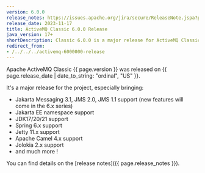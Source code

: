 ```yaml
---
version: 6.0.0
release_notes: https://issues.apache.org/jira/secure/ReleaseNote.jspa?projectId=12311210&version=12352570
release_date: 2023-11-17
title: ActiveMQ Classic 6.0.0 Release
java_version: 17+
shortDescription: Classic 6.0.0 is a major release for ActiveMQ Classic, starting the 6.x series.
redirect_from:
- /../../../activemq-6000000-release
---
```

Apache ActiveMQ Classic {{ page.version }} was released on {{ page.release_date | date_to_string: "ordinal", "US" }}.

It's a major release for the project, especially bringing:
- Jakarta Messaging 3.1, JMS 2.0, JMS 1.1 support (new features will come in the 6.x series)
- Jakarta EE namespace support
- JDK17/20/21 support
- Spring 6.x support
- Jetty 11.x support
- Apache Camel 4.x support
- Jolokia 2.x support
- and much more !

You can find details on the [release notes]({{ page.release_notes }}).

